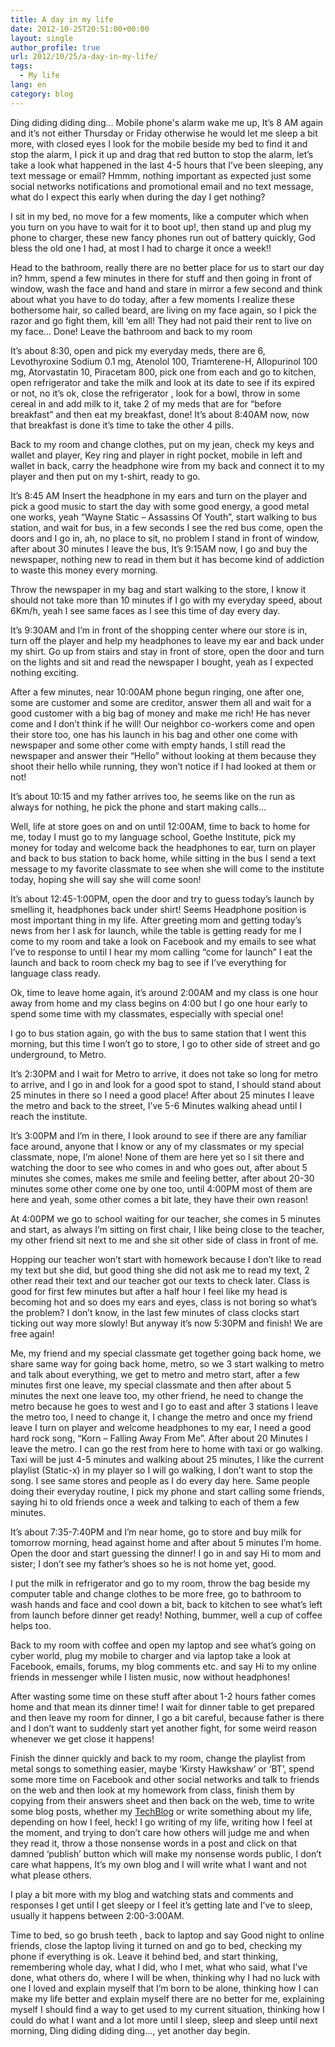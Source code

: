 ```yaml
---
title: A day in my life
date: 2012-10-25T20:51:00+00:00
layout: single
author_profile: true
url: 2012/10/25/a-day-in-my-life/
tags:
  - My life
lang: en
category: blog
---
```

Ding diding diding ding… Mobile phone's alarm wake me up, It’s 8 AM again and it’s not either Thursday or Friday otherwise he would let me sleep a bit more, with closed eyes I look for the mobile beside my bed to find it and stop the alarm, I pick it up and drag that red button to stop the alarm, let’s take a look what happened in the last 4-5 hours that I’ve been sleeping, any text message or email? Hmmm, nothing important as expected just some social networks notifications and promotional email and no text message, what do I expect this early when during the day I get nothing? 

I sit in my bed, no move for a few moments, like a computer which when you turn on you have to wait for it to boot up!, then stand up and plug my phone to charger, these new fancy phones run out of battery quickly, God bless the old one I had, at most I had to charge it once a week!! 

Head to the bathroom, really there are no better place for us to start our day in? hmm, spend a few minutes in there for stuff and then going in front of window, wash the face and hand and stare in mirror a few second and think about what you have to do today, after a few moments I realize these bothersome hair, so called beard, are living on my face again, so I pick the razor and go fight them, kill ‘em all! They had not paid their rent to live on my face… Done! Leave the bathroom and back to my room 

It’s about 8:30, open and pick my everyday meds, there are 6, Levothyroxine Sodium 0.1 mg, Atenolol 100, Triamterene-H, Allopurinol 100 mg, Atorvastatin 10, Piracetam 800, pick one from each and go to kitchen, open refrigerator and take the milk and look at its date to see if its expired or not, no it’s ok, close the refrigerator , look for a bowl, throw in some cereal in and add milk to it, take 2 of my meds that are for “before breakfast” and then eat my breakfast, done! It’s about 8:40AM now, now that breakfast is done it’s time to take the other 4 pills. 

Back to my room and change clothes, put on my jean, check my keys and wallet and player, Key ring and player in right pocket, mobile in left and wallet in back, carry the headphone wire from my back and connect it to my player and then put on my t-shirt, ready to go. 

It’s 8:45 AM Insert the headphone in my ears and turn on the player and pick a good music to start the day with some good energy, a good metal one works, yeah “Wayne Static – Assassins Of Youth”, start walking to bus station, and wait for bus, in a few seconds I see the red bus come, open the doors and I go in, ah, no place to sit, no problem I stand in front of window, after about 30 minutes I leave the bus, It’s 9:15AM now, I go and buy the newspaper, nothing new to read in them but it has become kind of addiction to waste this money every morning. 

Throw the newspaper in my bag and start walking to the store, I know it should not take more than 10 minutes if I go with my everyday speed, about 6Km/h, yeah I see same faces as I see this time of day every day. 

It’s 9:30AM and I’m in front of the shopping center where our store is in, turn off the player and help my headphones to leave my ear and back under my shirt. Go up from stairs and stay in front of store, open the door and turn on the lights and sit and read the newspaper I bought, yeah as I expected nothing exciting. 

After a few minutes, near 10:00AM phone begun ringing, one after one, some are customer and some are creditor, answer them all and wait for a good customer with a big bag of money and make me rich! He has never come and I don’t think if he will! Our neighbor co-workers come and open their store too, one has his launch in his bag and other one come with newspaper and some other come with empty hands, I still read the newspaper and answer their “Hello” without looking at them because they shoot their hello while running, they won’t notice if I had looked at them or not! 

It’s about 10:15 and my father arrives too, he seems like on the run as always for nothing, he pick the phone and start making calls… 

Well, life at store goes on and on until 12:00AM, time to back to home for me, today I must go to my language school, Goethe Institute, pick my money for today and welcome back the headphones to ear, turn on player and back to bus station to back home, while sitting in the bus I send a text message to my favorite classmate to see when she will come to the institute today, hoping she will say she will come soon! 

It’s about 12:45-1:00PM, open the door and try to guess today’s launch by smelling it, headphones back under shirt! Seems Headphone position is most important thing in my life. After greeting mom and getting today’s news from her I ask for launch, while the table is getting ready for me I come to my room and take a look on Facebook and my emails to see what I’ve to response to until I hear my mom calling “come for launch” I eat the launch and back to room check my bag to see if I’ve everything for language class ready. 

Ok, time to leave home again, it’s around 2:00AM and my class is one hour away from home and my class begins on 4:00 but I go one hour early to spend some time with my classmates, especially with special one! 

I go to bus station again, go with the bus to same station that I went this morning, but this time I won’t go to store, I go to other side of street and go underground, to Metro. 

It’s 2:30PM and I wait for Metro to arrive, it does not take so long for metro to arrive, and I go in and look for a good spot to stand, I should stand about 25 minutes in there so I need a good place! After about 25 minutes I leave the metro and back to the street, I’ve 5-6 Minutes walking ahead until I reach the institute. 

It’s 3:00PM and I’m in there, I look around to see if there are any familiar face around, anyone that I know or any of my classmates or my special classmate, nope, I’m alone! None of them are here yet so I sit there and watching the door to see who comes in and who goes out, after about 5 minutes she comes, makes me smile and feeling better, after about 20-30 minutes some other come one by one too, until 4:00PM most of them are here and yeah, some other comes a bit late, they have their own reason! 

At 4:00PM we go to school waiting for our teacher, she comes in 5 minutes and start, as always I’m sitting on first chair, I like being close to the teacher, my other friend sit next to me and she sit other side of class in front of me. 

Hopping our teacher won’t start with homework because I don’t like to read my text but she did, but good thing she did not ask me to read my text, 2 other read their text and our teacher got our texts to check later. Class is good for first few minutes but after a half hour I feel like my head is becoming hot and so does my ears and eyes, class is not boring so what’s the problem? I don’t know, in the last few minutes of class clocks start ticking out way more slowly! But anyway it’s now 5:30PM and finish! We are free again! 

Me, my friend and my special classmate get together going back home, we share same way for going back home, metro, so we 3 start walking to metro and talk about everything, we get to metro and metro start, after a few minutes first one leave, my special classmate and then after about 5 minutes the next one leave too, my other friend, he need to change the metro because he goes to west and I go to east and after 3 stations I leave the metro too, I need to change it, I change the metro and once my friend leave I turn on player and welcome headphones to my ear, I need a good hard rock song, “Korn – Falling Away From Me”. After about 20 Minutes I leave the metro. I can go the rest from here to home with taxi or go walking. Taxi will be just 4-5 minutes and walking about 25 minutes, I like the current playlist (Static-x) in my player so I will go walking, I don’t want to stop the song. I see same stores and people as I do every day here. Same people doing their everyday routine, I pick my phone and start calling some friends, saying hi to old friends once a week and talking to each of them a few minutes. 

It’s about 7:35-7:40PM and I’m near home, go to store and buy milk for tomorrow morning, head against home and after about 5 minutes I’m home. Open the door and start guessing the dinner! I go in and say Hi to mom and sister; I don’t see my father’s shoes so he is not home yet, good. 

I put the milk in refrigerator and go to my room, throw the bag beside my computer table and change clothes to be more free, go to bathroom to wash hands and face and cool down a bit, back to kitchen to see what’s left from launch before dinner get ready! Nothing, bummer, well a cup of coffee helps too. 

Back to my room with coffee and open my laptop and see what’s going on cyber world, plug my mobile to charger and via laptop take a look at Facebook, emails, forums, my blog comments etc. and say Hi to my online friends in messenger while I listen music, now without headphones! 

After wasting some time on these stuff after about 1-2 hours father comes home and that mean its dinner time! I wait for dinner table to get prepared and then leave my room for dinner, I go a bit careful, because father is there and I don’t want to suddenly start yet another fight, for some weird reason whenever we get close it happens! 

Finish the dinner quickly and back to my room, change the playlist from metal songs to something easier, maybe ‘Kirsty Hawkshaw’ or ‘BT’, spend some more time on Facebook and other social networks and talk to friends on the web and then look at my homework from class, finish them by copying from their answers sheet and then back on the web, time to write some blog posts, whether my <a href="/" target="_blank">TechBlog</a> or write something about my life, depending on how I feel, heck! I go writing of my life, writing how I feel at the moment, and trying to don’t care how others will judge me and when they read it, throw a those nonsense words in a post and click on that damned ‘publish’ button which will make my nonsense words public, I don’t care what happens, It’s my own blog and I will write what I want and not what please others. 

I play a bit more with my blog and watching stats and comments and responses I get until I get sleepy or I feel it’s getting late and I’ve to sleep, usually it happens between 2:00-3:00AM. 

Time to bed, so go brush teeth , back to laptop and say Good night to online friends, close the laptop living it turned on and go to bed, checking my phone if everything is ok. Leave it behind bed, and start thinking, remembering whole day, what I did, who I met, what who said, what I’ve done, what others do, where I will be when, thinking why I had no luck with one I loved and explain myself that I’m born to be alone, thinking how I can make my life better and explain myself there are no better for me, explaining myself I should find a way to get used to my current situation, thinking how I could do what I want and a lot more until I sleep, sleep and sleep until next morning, Ding diding diding ding…, yet another day begin.